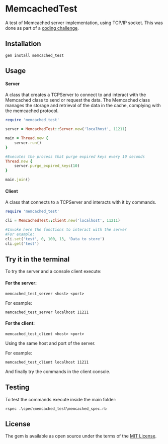 # MemcachedTest
A test of Memcached server implementation, using TCP/IP socket.
This was done as part of a [coding challenge](https://github.com/moove-it/coding-challenges/blob/master/ruby.md).

## Installation

``` shell
gem install memcached_test
```

## Usage

#### Server
A class that creates a TCPServer to connect to and interact with the Memcached class to send or request the data.
The Memcached class manages the storage and retrieval of the data in the cache, complying with the memcached protocol.

```ruby
require 'memcached_test'

server = MemcachedTest::Server.new('localhost', 11211)

main = Thread.new {
    server.run()
}

#Executes the process that purge expired keys every 10 seconds
Thread.new {
    server.purge_expired_keys(10)
}

main.join()
```

#### Client
A class that connects to a TCPServer and interacts with it by commands.

```ruby
require 'memcached_test'

cli = MemcachedTest::Client.new('localhost', 11211)

#Invoke here the functions to interact with the server
#For example:
cli.set('test', 0, 100, 13, 'Data to store')
cli.get('test')
```

## Try it in the terminal
To try the server and a console client execute:

#### For the server:
``` shell
memcached_test_server <host> <port>
```
For example:
``` shell
memcached_test_server localhost 11211
```

#### For the client:
``` shell
memcached_test_client <host> <port>
```
Using the same host and port of the server.

For example:
``` shell
memcached_test_client localhost 11211
```
And finally try the commands in the client console.

## Testing
To test the commands execute inside the main folder: 
``` shell
rspec .\spec\memcached_test\memcached_spec.rb
```

## License

The gem is available as open source under the terms of the [MIT License](https://opensource.org/licenses/MIT).